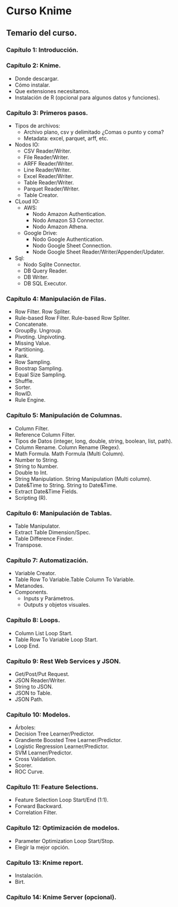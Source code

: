 # Curso Knime
## Temario del curso.
### Capítulo 1: Introducción.
### Capítulo 2: Knime.
  - Donde descargar.
  - Cómo instalar.
  - Que extensiones necesitamos.
  - Instalación de R (opcional para algunos datos y funciones).
### Capítulo 3: Primeros pasos.
  - Tipos de archivos:
    - Archivo plano, csv y delimitado ¿Comas o punto y coma?
    - Metadata: excel, parquet, arff, etc.
  - Nodos IO:
    - CSV Reader/Writer.
    - File Reader/Writer.
    - ARFF Reader/Writer.
    - Line Reader/Writer.
    - Excel Reader/Writer.
    - Table Reader/Writer.
    - Parquet Reader/Writer.
    - Table Creator.
  - CLoud IO:
    - AWS:
      - Nodo Amazon Authentication.
      - Nodo Amazon S3 Connector.
      - Nodo Amazon Athena.
    - Google Drive:
      - Nodo Google Authentication.
      - Nodo Google Sheet Connection.
      - Node Google Sheet Reader/Writer/Appender/Updater.
  - Sql:
      - Nodo Sqlite Connector.
      - DB Query Reader.
      - DB Writer.
      - DB SQL Executor.
### Capítulo 4: Manipulación de Filas.
  - Row Filter. Row Spliter.
  - Rule-based Row Filter. Rule-based Row Spliter.
  - Concatenate.
  - GroupBy. Ungroup.
  - Pivoting. Unpivoting.
  - Missing Value.
  - Partitioning.
  - Rank.
  - Row Sampling.
  - Boostrap Sampling.
  - Equal Size Sampling.
  - Shuffle.
  - Sorter.
  - RowID.
  - Rule Engine.
### Capítulo 5: Manipulación de Columnas.
  - Column Filter.
  - Reference Column Filter.
  - Tipos de Datos (integer, long, double, string, boolean, list, path).
  - Column Rename. Column Rename (Regex).
  - Math Formula. Math Formula (Multi Column).
  - Number to String.
  - String to Number.
  - Double to Int.
  - String Manipulation. String Manipulation (Multi column).
  - Date&Time to String. String to Date&Time.
  - Extract Date&Time Fields.
  - Scripting (R).
### Capítulo 6: Manipulación de Tablas.
  - Table Manipulator.
  - Extract Table Dimension/Spec.
  - Table Difference Finder. 
  - Transpose.
### Capítulo 7: Automatización.
  - Variable Creator.
  - Table Row To Variable.Table Column To Variable.
  - Metanodes.
  - Components.
    - Inputs y Parámetros.
    - Outputs y objetos visuales.
### Capítulo 8: Loops.
  - Column List Loop Start.
  - Table Row To Variable Loop Start.
  - Loop End.
### Capítulo 9: Rest Web Services y JSON.
  - Get/Post/Put Request.
  - JSON Reader/Writer.
  - String to JSON.
  - JSON to Table.
  - JSON Path.
### Capítulo 10: Modelos.
  - Árboles:
  - Decision Tree Learner/Predictor.
  - Grandiente Boosted Tree Learner/Predictor.
  - Logistic Regression Learner/Predictor.
  - SVM Learner/Predictor.
  - Cross Validation.
  - Scorer.
  - ROC Curve.
### Capítulo 11: Feature Selections.
  - Feature Selection Loop Start/End (1:1).
  - Forward Backward.
  - Correlation Filter.
### Capítulo 12: Optimización de modelos.
  - Parameter Optimization Loop Start/Stop.
  - Elegir la mejor opción.
### Capítulo 13: Knime report.
  - Instalación.
  - Birt.

### Capítulo 14: Knime Server (opcional).
    
